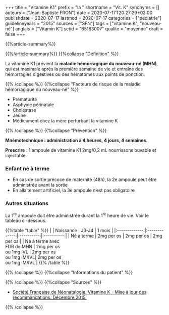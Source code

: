 +++
title = "Vitamine K1"
prefix = "la "
shortname = "Vit. K"
synonyms = []
auteurs = ["Jean-Baptiste FRON"]
date = 2020-07-17T20:27:29+02:00
publishdate = 2020-07-17
lastmod = 2020-07-17
categories = ["pediatrie"]
guidelineyears = "2015"
sources = ["SFN"]
tags = ["vitamine K", "nouveau-né"]
anglais = ["Vitamin K"]
sctid = "65183007"
qualite = "moyenne"
draft = false
+++

{{%article-summary%}}

{{%/article-summary%}}
{{%collapse "Définition" %}}

La vitamine K1 prévient la **maladie hémorragique du nouveau-né (MHN)**, qui est maximale après la première semaine de vie et entraîne des hémorragies digestives ou des hématomes aux points de ponction.

{{% /collapse %}}
{{%collapse "Facteurs de risque de la maladie hémorragique du nouveau-né" %}}

- Prématurité
- Asphyxie périnatale
- Cholestase
- Jeûne
- Médicament chez la mère perturbant la vitamine K

{{% /collapse %}}
{{%collapse "Prévention" %}}

**Mnémotechnique : administration à 4 heures, 4 jours, 4 semaines.**

**Prescrire** : 1 ampoule de vitamine K1 2mg/0,2 mL nourrissons buvable et injectable.

### Enfant né à terme

- En cas de sortie précoce de maternité (48h), la 2e ampoule peut être administrée avant la sortie
- En allaitement artificiel, la 3e ampoule n’est pas obligatoire

### Autres situations

La 1<sup>re</sup> ampoule doit être administrée durant la 1<sup>re</sup> heure de vie.
Voir le tableau ci-dessous.

{{%table "table" %}}
|               | Naissance     | J3-J4      | 1 mois     |
|:-------------:|:-------------:|:----------:|:----------:|
| Né à terme    | 2mg per os    | 2mg per os | 2mg per os |
| Né à terme avec<br> FDR de MHN | 2mg per os<br> ou 1mg IVL   | 2mg per os<br> ou 1mg IM/IVL| 2mg per os<br> ou 1mg IM/IVL |
{{% /table %}}

{{% /collapse %}}
{{%collapse "Informations du patient" %}}

{{% /collapse %}}
{{%collapse "Sources" %}}

- [Société Française de Néonatalogie. Vitamine K - Mise à jour des recommandations. Décembre 2015.](//afpa.org/content/uploads/2017/07/4_-7_sfn_recommandations_vitamine_k_maj_2015.pdf)

{{% /collapse %}}
